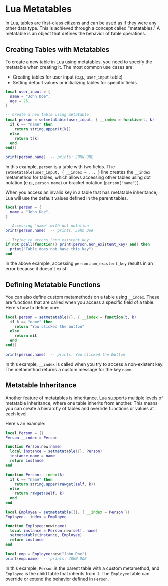 Lua Metatables
==============

In Lua, tables are first-class citizens and can be used as if they were any
other data type. This is achieved through a concept called "metatables." A
metatable is an object that defines the behavior of table operations.

Creating Tables with Metatables
-------------------------------

To create a new table in Lua using metatables, you need to specify the metatable
when creating it. The most common use cases are:

- Creating tables for user input (e.g., `user_input` table)
- Setting default values or initializing tables for specific fields

```lua
local user_input = {
  name = "John Doe",
  age = 25,
}

-- Create a new table using metatable
local person = setmetatable(user_input, { __index = function(t, k)
  if k == "name" then
    return string.upper(t[k])
  else
    return t[k]
  end
end})

print(person.name)  -- prints: JOHN DOE
```

In this example, `person` is a table with two fields. The
`setmetatable(user_input, { __index = ... }` line creates the `__index`
metamethod for tables, which allows accessing other tables using dot notation
(e.g., `person.name`) or bracket notation (`person["name"]`).

When you access an invalid key in a table that has metatable inheritance, Lua
will use the default values defined in the parent tables.

```lua
local person = {
  name = "John Doe",
}

-- Accessing 'name' with dot notation
print(person.name)  -- prints: John Doe

-- Trying to access 'non_existent_key'
if not pcall(function() print(person.non_existent_key) end) then
  print("Table does not have this key")
end
```

In the above example, accessing `person.non_existent_key` results in an error
because it doesn't exist.

Defining Metatable Functions
-----------------------------

You can also define custom metamethods on a table using `__index`. These are
functions that are called when you access a specific field of a table. Here's
how to define one:

```lua
local person = setmetatable({}, { __index = function(t, k)
  if k == "name" then
    return "You clicked the button"
  else
    return nil
  end
end})

print(person.name)  -- prints: You clicked the button
```

In this example, `__index` is called when you try to access a non-existent key.
The metamethod returns a custom message for the key `name`.

Metatable Inheritance
---------------------

Another feature of metatables is inheritance. Lua supports multiple levels of
metatable inheritance, where one table inherits from another. This means you can
create a hierarchy of tables and override functions or values at each level.

Here's an example:

```lua
local Person = {}
Person.__index = Person

function Person:new(name)
  local instance = setmetatable({}, Person)
  instance.name = name
  return instance
end

function Person:__index(k)
  if k == "name" then
    return string.upper(rawget(self, k))
  else
    return rawget(self, k)
  end
end

local Employee = setmetatable({}, { __index = Person })
Employee.__index = Employee

function Employee:new(name)
  local instance = Person.new(self, name)
  setmetatable(instance, Employee)
  return instance
end

local emp = Employee:new("John Doe")
print(emp.name)  -- prints: JOHN DOE
```

In this example, `Person` is the parent table with a custom metamethod, and
`Employee` is the child table that inherits from it. The `Employee` table can
override or extend the behavior defined in `Person`.
